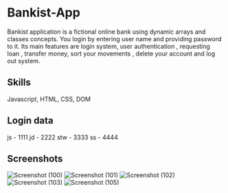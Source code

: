 # Bankist-App
Bankist application is a fictional online bank using dynamic arrays and classes concepts. You login by entering user name and providing password to it. Its main features are login system, user authentication , requesting loan , transfer money, sort your movements , delete your account and log out system. 

## Skills
Javascript, HTML, CSS, DOM

## Login data
js - 1111
jd - 2222
stw - 3333
ss - 4444


## Screenshots
![Screenshot (100)](https://github.com/Muktishwar/Bankist-App/assets/84079853/793720b6-e218-4d9f-ac4d-ff45048bba43)
![Screenshot (101)](https://github.com/Muktishwar/Bankist-App/assets/84079853/8572913f-2ecd-4c7e-b0a7-1477c8874589)
![Screenshot (102)](https://github.com/Muktishwar/Bankist-App/assets/84079853/08b11ddd-8565-4d75-a85b-a6912c7e88b4)
![Screenshot (103)](https://github.com/Muktishwar/Bankist-App/assets/84079853/686611e8-0f41-4449-b465-b1153ad0a81b)
![Screenshot (105)](https://github.com/Muktishwar/Bankist-App/assets/84079853/635881d6-2810-4e83-9ed1-c679bfb3f094)

